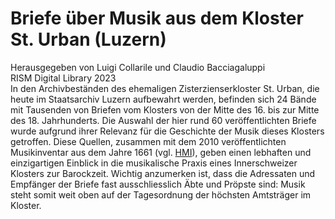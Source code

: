 # Briefe über Musik aus dem Kloster St. Urban (Luzern)  <br/>
Herausgegeben von Luigi Collarile und Claudio Bacciagaluppi<br/>
RISM Digital Library 2023<br/>
In den Archivbeständen des ehemaligen Zisterzienserkloster St. Urban, die heute im Staatsarchiv Luzern aufbewahrt werden, befinden sich 24 Bände mit Tausenden von Briefen vom Klosters von der Mitte des 16. bis zur Mitte des 18. Jahrhunderts. Die Auswahl der hier rund 60 veröffentlichten Briefe wurde aufgrund ihrer Relevanz für die Geschichte der Musik dieses Klosters getroffen. Diese Quellen, zusammen mit dem 2010 veröffentlichten Musikinventar aus dem Jahre 1661 (vgl. [HMI](http://inventories.rism-ch.org/libraries/51006823)), geben einen lebhaften und einzigartigen Einblick in die musikalische Praxis eines Innerschweizer Klosters zur Barockzeit. Wichtig anzumerken ist, dass die Adressaten und Empfänger der Briefe fast ausschliesslich Äbte und Pröpste sind: Musik steht somit weit oben auf der Tagesordnung der höchsten Amtsträger im Kloster.<br/>
